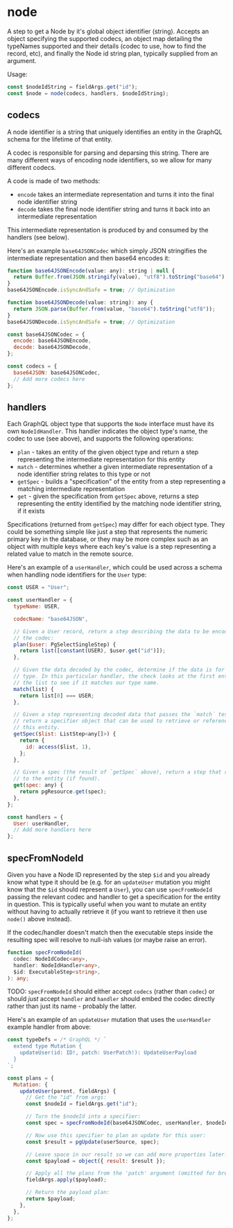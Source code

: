 # node

A step to get a Node by it's global object identifier (string). Accepts an
object specifying the supported codecs, an object map detailing the typeNames
supported and their details (codec to use, how to find the record, etc), and
finally the Node id string plan, typically supplied from an argument.

Usage:

```ts
const $nodeIdString = fieldArgs.get("id");
const $node = node(codecs, handlers, $nodeIdString);
```

## codecs

A node identifier is a string that uniquely identifies an entity in the GraphQL
schema for the lifetime of that entity.

A codec is responsible for parsing and deparsing this string. There are many
different ways of encoding node identifiers, so we allow for many different
codecs.

A code is made of two methods:

- `encode` takes an intermediate representation and turns it into the final node identifier string
- `decode` takes the final node identifier string and turns it back into an intermediate representation

This intermediate representation is produced by and consumed by the handlers
(see below).

Here's an example `base64JSONCodec` which simply JSON stringifies the
intermediate representation and then base64 encodes it:

```js
function base64JSONEncode(value: any): string | null {
  return Buffer.from(JSON.stringify(value), "utf8").toString("base64");
}
base64JSONEncode.isSyncAndSafe = true; // Optimization

function base64JSONDecode(value: string): any {
  return JSON.parse(Buffer.from(value, "base64").toString("utf8"));
}
base64JSONDecode.isSyncAndSafe = true; // Optimization

const base64JSONCodec = {
  encode: base64JSONEncode,
  decode: base64JSONDecode,
};

const codecs = {
  base64JSON: base64JSONCodec,
  // Add more codecs here
};
```

## handlers

Each GraphQL object type that supports the `Node` interface must have its own
`NodeIdHandler`. This handler indicates the object type's name, the codec to
use (see above), and supports the following operations:

- `plan` - takes an entity of the given object type and return a step
  representing the intermediate representation for this entity
- `match` - determines whether a given intermediate representation of a node
  identifier string relates to this type or not
- `getSpec` - builds a "specification" of the entity from a step representing a
  matching intermediate representation
- `get` - given the specification from `getSpec` above, returns a step
  representing the entity identified by the matching node identifier string, if
  it exists

Specifications (returned from `getSpec`) may differ for each object type. They
could be something simple like just a step that represents the numeric primary
key in the database, or they may be more complex such as an object with
multiple keys where each key's value is a step representing a related value to
match in the remote source.

Here's an example of a `userHandler`, which could be used across a schema when
handling node identifiers for the `User` type:

```js
const USER = "User";

const userHandler = {
  typeName: USER,

  codecName: "base64JSON",

  // Given a User record, return a step describing the data to be encoded by
  // the codec:
  plan($user: PgSelectSingleStep) {
    return list([constant(USER), $user.get("id")]);
  },

  // Given the data decoded by the codec, determine if the data is for our
  // type. In this particular handler, the check looks at the first entry in
  // the list to see if it matches our type name.
  match(list) {
    return list[0] === USER;
  },

  // Given a step representing decoded data that passes the `match` test above,
  // return a specifier object that can be used to retrieve or reference
  // this entity.
  getSpec($list: ListStep<any[]>) {
    return {
      id: access($list, 1),
    };
  },

  // Given a spec (the result of `getSpec` above), return a step that resolves
  // to the entity (if found).
  get(spec: any) {
    return pgResource.get(spec);
  },
};

const handlers = {
  User: userHandler,
  // Add more handlers here
};
```

## specFromNodeId

Given you have a Node ID represented by the step `$id` and you already know
what type it should be (e.g. for an `updateUser` mutation you might know that
the `$id` should represent a `User`), you can use `specFromNodeId` passing the
relevant codec and handler to get a specification for the entity in question.
This is typically useful when you want to mutate an entity without having to
actually retrieve it (if you want to retrieve it then use `node()` above
instead).

If the codec/handler doesn't match then the executable steps inside the
resulting spec will resolve to null-ish values (or maybe raise an error).

```ts
function specFromNodeId(
  codec: NodeIdCodec<any>,
  handler: NodeIdHandler<any>,
  $id: ExecutableStep<string>,
): any;
```

TODO: `specFromNodeId` should either accept `codecs` (rather than `codec`) or
should _just_ accept `handler` and `handler` should embed the codec directly
rather than just its name - probably the latter.

Here's an example of an `updateUser` mutation that uses
the `userHandler` example handler from above:

```js
const typeDefs = /* GraphQL */ `
  extend type Mutation {
    updateUser(id: ID!, patch: UserPatch!): UpdateUserPayload
  }
`;

const plans = {
  Mutation: {
    updateUser(parent, fieldArgs) {
      // Get the "id" from args:
      const $nodeId = fieldArgs.get("id");

      // Turn the $nodeId into a specifier:
      const spec = specFromNodeId(base64JSONCodec, userHandler, $nodeId);

      // Now use this specifier to plan an update for this user:
      const $result = pgUpdate(userSource, spec);

      // Leave space in our result so we can add more properties later:
      const $payload = object({ result: $result });

      // Apply all the plans from the 'patch' argument (omitted for brevity):
      fieldArgs.apply($payload);

      // Return the payload plan:
      return $payload;
    },
  },
};
```
